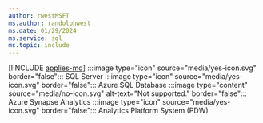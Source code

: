 ```yaml
---
author: rwestMSFT
ms.author: randolphwest
ms.date: 01/29/2024
ms.service: sql
ms.topic: include
---
```


[!INCLUDE [applies-md](applies-md.md)] :::image type="icon" source="media/yes-icon.svg" border="false"::: SQL Server :::image type="icon" source="media/yes-icon.svg" border="false"::: Azure SQL Database :::image type="content" source="media/no-icon.svg" alt-text="Not supported." border="false"::: Azure Synapse Analytics :::image type="icon" source="media/yes-icon.svg" border="false"::: Analytics Platform System (PDW)
